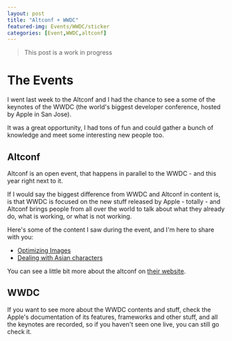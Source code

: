 ```yaml
---
layout: post
title: "Altconf + WWDC"
featured-img: Events/WWDC/sticker
categories: [Event,WWDC,altconf]
---
```


> This post is a work in progress

# The Events

I went last week to the Altconf and I had the chance to see a some of the keynotes of the WWDC (the world's biggest developer conference, hosted by Apple in San Jose).

It was a great opportunity, I had tons of fun and could gather a bunch of knowledge and meet some interesting new people too.

## Altconf

Altconf is an open event, that happens in parallel to the WWDC - and this year right next to it.

If I would say the biggest difference from WWDC and Altconf in content is, is that WWDC is focused on the new stuff released by Apple - totally - and Altconf brings people from all over the world to talk about what they already do, what is working, or what is not working.

Here's some of the content I saw during the event, and I'm here to share with you:

- [Optimizing Images](https://giovaninppc.github.io/Optimizing-Images/)
- [Dealing with Asian characters](https://giovaninppc.github.io/Asian-Characters/)

You can see a little bit more about the altconf on [their website](http://altconf.com/).

## WWDC

If you want to see more about the WWDC contents and stuff, check the Apple's documentation of its features, frameworks and other stuff, and all the keynotes are recorded, so if you haven't seen one live, you can still go check it.
